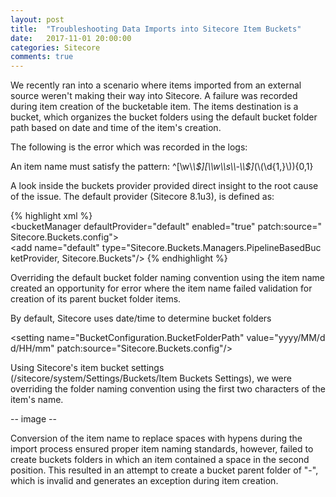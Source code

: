 ```yaml
---
layout: post
title:  "Troubleshooting Data Imports into Sitecore Item Buckets"
date:   2017-11-01 20:00:00
categories: Sitecore
comments: true
---
```


We recently ran into a scenario where items imported from an external source weren't making their way into Sitecore. A failure was recorded during item creation of the bucketable item. The items destination is a bucket, which organizes the bucket folders using the default bucket folder path based on date and time of the item's creation.

The following is the error which was recorded in the logs: 

An item name must satisfy the pattern: ^[\\w\\*\\$][\\w\\s\\-\\$]*(\\(\\d{1,}\\)){0,1}

A look inside the buckets provider provided direct insight to the root cause of the issue. The default provider (Sitecore 8.1u3), is defined as:
 
{% highlight xml %}
<bucketManager defaultProvider="default" enabled="true" patch:source="Sitecore.Buckets.config">
	<providers>
		<clear/>
		<add name="default" type="Sitecore.Buckets.Managers.PipelineBasedBucketProvider, Sitecore.Buckets"/>
	</providers>
</bucketManager>
{% endhighlight %}

Overriding the default bucket folder naming convention using the item name created an opportunity for error where the item name failed validation for creation of its parent bucket folder items.

By default, Sitecore uses date/time to determine bucket folders

<setting name="BucketConfiguration.BucketFolderPath" value="yyyy\/MM\/dd\/HH\/mm" patch:source="Sitecore.Buckets.config"/>

Using Sitecore's item bucket settings (/sitecore/system/Settings/Buckets/Item Buckets Settings), we were overriding the folder naming convention using the first two characters of the item's name. 

-- image --

Conversion of the item name to replace spaces with hypens during the import process ensured proper item naming standards, however, failed to create buckets folders in which an item contained a space in the second position. This resulted in an attempt to create a bucket parent folder of "-", which is invalid and generates an exception during item creation.